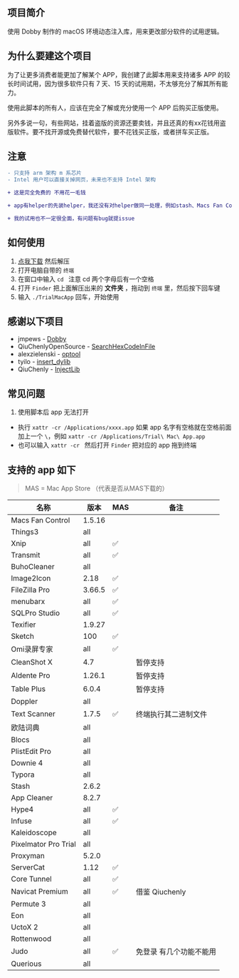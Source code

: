 ## 项目简介

使用 Dobby 制作的 macOS 环境动态注入库，用来更改部分软件的试用逻辑。

## 为什么要建这个项目

为了让更多消费者能更加了解某个 APP，我创建了此脚本用来支持诸多 APP 的较长时间试用，因为很多软件只有 7 天、15 天的试用期，不太够充分了解其所有能力。

使用此脚本的所有人，应该在完全了解或充分使用一个 APP 后购买正版使用。

另外多说一句，有些网站，挂着盗版的资源还要卖钱，并且还真的有xx花钱用盗版软件。要不找开源或免费替代软件，要不花钱买正版，或者拼车买正版。

## 注意

```diff
- 只支持 arm 架构 m 系芯片
- Intel 用户可以直接关掉网页，未来也不支持 Intel 架构

+ 这是完全免费的 不用花一毛钱

+ app有helper的先装helper，我还没有对helper做同一处理，例如stash、Macs Fan Control 等软件

+ 我的试用也不一定很全面，有问题有bug就提issue
```

## 如何使用

1.  [点我下载](https://github.com/TrialMacApp/TrialMacApp/archive/refs/heads/master.zip) 然后解压
2.  打开电脑自带的 `终端`
3.  在窗口中输入 `cd ` 注意 cd 两个字母后有一个空格
4.  打开 `Finder` 把上面解压出来的 **文件夹** ，拖动到 `终端` 里，然后按下回车键
5.  输入 `./TrialMacApp` 回车，开始使用

## 感谢以下项目

- jmpews - [Dobby](https://github.com/jmpews/Dobby)
- QiuChenlyOpenSource - [SearchHexCodeInFile](https://github.com/QiuChenlyOpenSource/SearchHexCodeInFile)
- alexzielenski - [optool](https://github.com/alexzielenski/optool)
- tyilo - [insert_dylib](https://github.com/tyilo/insert_dylib)
- QiuChenly - [InjectLib](https://github.com/QiuChenly/InjectLib) 

## 常见问题

1.  使用脚本后 app 无法打开

- 执行 `xattr -cr /Applications/xxxx.app` 如果 app 名字有空格就在空格前面加上一个 `\`，例如 `xattr -cr /Applications/Trial\ Mac\ App.app`
- 也可以输入 `xattr -cr ` 然后打开 `Finder` 把对应的 app 拖到终端

## 支持的 app 如下

> MAS = Mac App Store （代表是否从MAS下载的）

| 名称                 | 版本     | MAS | 备注             |
| -------------------- | -------- | --- | ---------------- |
| Macs Fan Control | 1.5.16 |  |  |
| Things3 | all |  |  |
| Xnip | all | ✅ |  |
| Transmit | all | ✅ |  |
| BuhoCleaner | all |  |  |
| Image2Icon | 2.18 | ✅ |  |
| FileZilla Pro | 3.66.5 | ✅ |  |
| menubarx | all | ✅ |  |
| SQLPro Studio | all | ✅ |  |
| Texifier | 1.9.27 |  |  |
| Sketch | 100 | ✅ |  |
| Omi录屏专家 | all | ✅ |  |
| CleanShot X | 4.7 |  | 暂停支持 |
| Aldente Pro | 1.26.1 |  | 暂停支持 |
| Table Plus | 6.0.4 |  | 暂停支持 |
| Doppler | all |  |  |
| Text Scanner | 1.7.5 | ✅ | 终端执行其二进制文件 |
| 欧陆词典 | all |  |  |
| Blocs | all |  |  |
| PlistEdit Pro | all |  |  |
| Downie 4 | all |  |  |
| Typora | all |  |  |
| Stash | 2.6.2 |  |  |
| App Cleaner | 8.2.7 |  |  |
| Hype4 | all | ✅ |  |
| Infuse | all | ✅ |  |
| Kaleidoscope | all |  |  |
| Pixelmator Pro Trial | all |  |  |
| Proxyman | 5.2.0 |  |  |
| ServerCat | 1.12 | ✅ |  |
| Core Tunnel | all | ✅ |  |
| Navicat Premium | all | ✅ | 借鉴 Qiuchenly |
| Permute 3 | all |  |  |
| Eon | all |  |  |
| UctoX 2 | all |  |  |
| Rottenwood | all |  |  |
| Judo | all | ✅ | 免登录 有几个功能不能用 |
| Querious | all |  |  |
